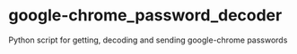 # google-chrome_password_decoder
Python script for getting, decoding and sending google-chrome passwords

